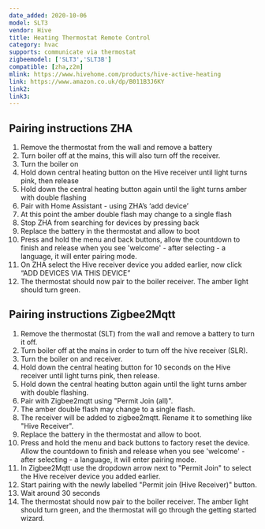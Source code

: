 ```yaml
---
date_added: 2020-10-06
model: SLT3
vendor: Hive
title: Heating Thermostat Remote Control
category: hvac
supports: communicate via thermostat
zigbeemodel: ['SLT3','SLT3B']
compatible: [zha,z2m]
mlink: https://www.hivehome.com/products/hive-active-heating
link: https://www.amazon.co.uk/dp/B011B3J6KY
link2: 
link3: 
---
```

## Pairing instructions ZHA

1. Remove the thermostat from the wall and remove a battery
2. Turn boiler off at the mains, this will also turn off the receiver.
3. Turn the boiler on
4. Hold down central heating button on the Hive receiver until light turns pink, then release
5. Hold down the central heating button again until the light turns amber with double flashing
6. Pair with Home Assistant - using ZHA’s ‘add device’
7. At this point the amber double flash may change to a single flash
8. Stop ZHA from searching for devices by pressing back
9. Replace the battery in the thermostat and allow to boot
10. Press and hold the menu and back buttons, allow the countdown to finish and release when you see 'welcome' - after selecting - a language, it will enter pairing mode.
11. On ZHA select the Hive receiver device you added earlier, now click “ADD DEVICES VIA THIS DEVICE”
12. The thermostat should now pair to the boiler receiver. The amber light should turn green.

## Pairing instructions Zigbee2Mqtt
1. Remove the thermostat (SLT) from the wall and remove a battery to turn it off.
2. Turn boiler off at the mains in order to turn off the hive receiver (SLR).
3. Turn the boiler on and receiver.
4. Hold down the central heating button for 10 seconds on the Hive receiver until light turns pink, then release.
5. Hold down the central heating button again until the light turns amber with double flashing.
6. Pair with Zigbee2mqtt using "Permit Join (all)".
7. The amber double flash may change to a single flash.
8. The receiver will be added to zigbee2mqtt. Rename it to something like "Hive Receiver".
9. Replace the battery in the thermostat and allow to boot.
10. Press and hold the menu and back buttons to factory reset the device. Allow the countdown to finish and release when you see 'welcome' - after selecting - a language, it will enter pairing mode.
11. In Zigbee2Mqtt use the dropdown arrow next to "Permit Join" to select the Hive receiver device you added earlier.
12. Start pairing with the newly labelled "Permit join (Hive Receiver)" button.
13. Wait around 30 seconds
14. The thermostat should now pair to the boiler receiver. The amber light should turn green, and the thermostat will go through the getting started wizard.
